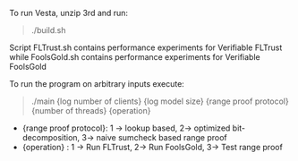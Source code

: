 To run Vesta, unzip 3rd and run:

> ./build.sh

Script FLTrust.sh contains performance experiments for Verifiable FLTrust while FoolsGold.sh contains performance experiments for Verifiable FoolsGold

To run the program on arbitrary inputs execute:

> ./main {log number of clients} {log model size} {range proof protocol} {number of threads} {operation}

* {range proof protocol}: 1 -> lookup based, 2-> optimized bit-decomposition, 3-> naive sumcheck based range proof
* {operation} : 1 -> Run FLTrust, 2-> Run FoolsGold, 3-> Test range proof
